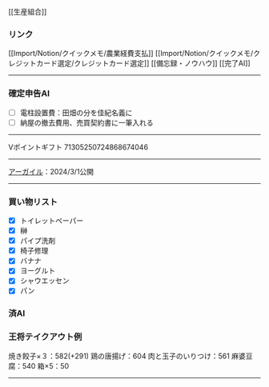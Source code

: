  [[生産組合]]
### リンク
[[Import/Notion/クイックメモ/農業経費支払]]
[[Import/Notion/クイックメモ/クレジットカード選定/クレジットカード選定]]
[[備忘録・ノウハウ]]
[[完了AI]]

---
### 確定申告AI
- [ ] 電柱設置費：田畑の分を佳紀名義に
- [ ] 納屋の撤去費用、売買契約書に一筆入れる

---
Vポイントギフト
71305250724868674046

---
[アーガイル](https://argylle-movie.jp/)：2024/3/1公開

---
### 買い物リスト

- [x] トイレットペーパー
- [x] 榊
- [x] パイプ洗剤
- [x] 椅子修理
- [x] バナナ
- [x] ヨーグルト
- [x] シャウエッセン
- [x] パン

### 済AI

  

  

### 王将テイクアウト例
焼き餃子×３：582(+291)
鶏の唐揚げ：604
肉と玉子のいりつけ：561
麻婆豆腐：540
箱×5：50

---